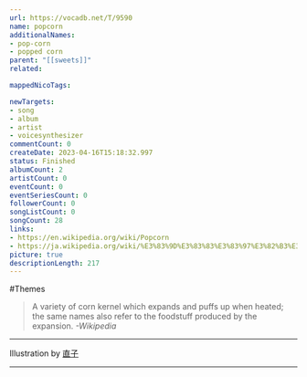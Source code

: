 ```yaml
---
url: https://vocadb.net/T/9590
name: popcorn
additionalNames: 
- pop-corn
- popped corn
parent: "[[sweets]]"
related:

mappedNicoTags:

newTargets:
- song
- album
- artist
- voicesynthesizer
commentCount: 0
createDate: 2023-04-16T15:18:32.997
status: Finished
albumCount: 2
artistCount: 0
eventCount: 0
eventSeriesCount: 0
followerCount: 0
songListCount: 0
songCount: 28
links: 
- https://en.wikipedia.org/wiki/Popcorn
- https://ja.wikipedia.org/wiki/%E3%83%9D%E3%83%83%E3%83%97%E3%82%B3%E3%83%BC%E3%83%B3
picture: true
descriptionLength: 217
---
```


#Themes

> A variety of corn kernel which expands and puffs up when heated; the same names also refer to the foodstuff produced by the expansion.
*-Wikipedia*

___

Illustration by [直子](https://www.pixiv.net/en/users/33254587)

---

